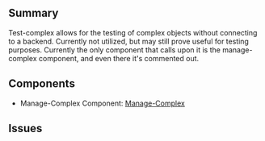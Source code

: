 ## Summary
Test-complex allows for the testing of complex objects without connecting to a backend. Currently not utilized, but may still prove useful for testing purposes. 
Currently the only component that calls upon it is the manage-complex component, and even there it's commented out. 

## Components
- Manage-Complex Component: [Manage-Complex]

## Issues


[Manage-Complex]: ../../Components/Manage-Complex/Manage-Complex.md